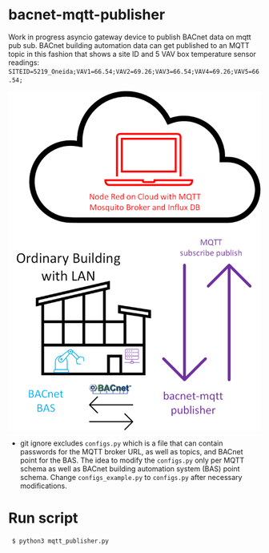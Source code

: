 # bacnet-mqtt-publisher


Work in progress asyncio gateway device to publish BACnet data on mqtt pub sub. BACnet building automation data can get published to an MQTT topic in this fashion that shows a site ID and 5 VAV box temperature sensor readings:
`SITEID=5219_Oneida;VAV1=66.54;VAV2=69.26;VAV3=66.54;VAV4=69.26;VAV5=66.54;`

![schematic](/images/schematic.png)

* git ignore excludes `configs.py` which is a file that can contain passwords for the MQTT broker URL, as well as topics, and BACnet point for the BAS. The idea to modify the `configs.py` only per MQTT schema as well as BACnet building automation system (BAS) point schema. Change `configs_example.py` to `configs.py` after necessary modifications.

# Run script
` $ python3 mqtt_publisher.py`
